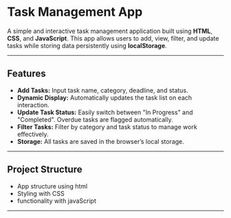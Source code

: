 # Task Management App

A simple and interactive task management application built using **HTML**, **CSS**, and **JavaScript**. This app allows users to add, view, filter, and update tasks while storing data persistently using **localStorage**.

---

## Features

- **Add Tasks:** Input task name, category, deadline, and status.
- **Dynamic Display:** Automatically updates the task list on each interaction.
- **Update Task Status:** Easily switch between "In Progress" and "Completed". Overdue tasks are flagged automatically.
- **Filter Tasks:** Filter by category and task status to manage work effectively.
- **Storage:** All tasks are saved in the browser’s local storage.

---

## Project Structure

+  App structure using html
+  Styling with CSS
+  functionality with javaScript
  
---


